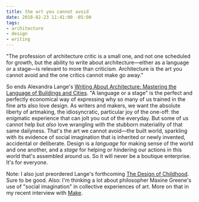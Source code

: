 ```yaml
---
title: the art you cannot avoid
date: 2018-02-23 11:41:00 -05:00
tags:
- architecture
- design
- writing
---
```


"The profession of architecture critic is a small one, and not one scheduled for growth, but the ability to write about architecture—either as a language or a stage—is relevant to more than criticism. Architecture is the art you cannot avoid and the one critics cannot make go away."

So ends Alexandra Lange's [Writing About Architecture: Mastering the Language of Buildings and Cities](http://shop.harvard.com/book/9781616890537). "A language or a stage" is the perfect and perfectly economical way of expressing why so many of us trained in the fine arts also love design. As writers and makers, we want the absolute liberty of artmaking, the idiosyncratic, particular joy of the one-off: the enigmatic experience that can jolt you out of the everyday. But some of us cannot help but *also* love wrangling with the stubborn materiality of that same dailyness. That's the art we cannot avoid—the built world, sparkling with its evidence of social imagination that is inherited or newly invented, accidental or deliberate. Design is a *language* for making sense of the world and one another, and a *stage* for helping or hindering our actions in this world that's assembled around us. So it will never be a boutique enterprise. It's for everyone.

Note: I also just preordered Lange's forthcoming [The Design of Childhood](http://shop.harvard.com/book/9781632866356). Sure to be good. Also: I'm thinking a lot about philosopher Maxine Greene's use of "social imagination" in collective experiences of art. More on that in my recent interview with [Make](http://makezine.com/2018/02/02/engineering-art-bridge/).